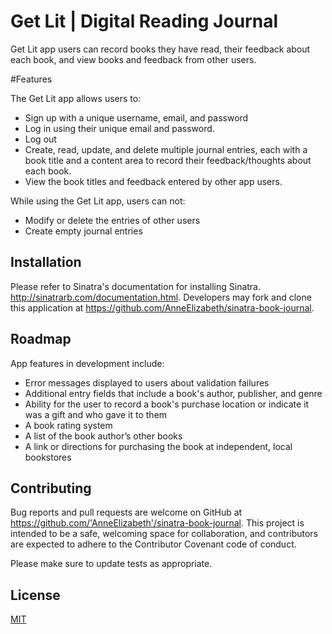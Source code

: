 # Get Lit | Digital Reading Journal

Get Lit app users can record books they have read, their feedback about each book, and view books and feedback from other users.

#Features

The Get Lit app allows users to:
 - Sign up with a unique username, email, and password
 - Log in using their unique email and password.
 - Log out
 - Create, read, update, and delete multiple journal entries, each with a book title and a content area to record their feedback/thoughts about each book.
 - View the book titles and feedback entered by other app users.

 While using the Get Lit app, users can not:
 - Modify or delete the entries of other users
 - Create empty journal entries

## Installation

Please refer to Sinatra's documentation for installing Sinatra. http://sinatrarb.com/documentation.html. Developers may fork and clone this application at https://github.com/AnneElizabeth/sinatra-book-journal.

## Roadmap

App features in development include:
- Error messages displayed to users about validation failures
- Additional entry fields that include a book's author, publisher, and genre
- Ability for the user to record a book's purchase location or indicate it was a gift and who gave it to them
- A book rating system
- A list of the book author’s other books
- A link or directions for purchasing the book at independent, local bookstores

## Contributing
Bug reports and pull requests are welcome on GitHub at https://github.com/'AnneElizabeth'/sinatra-book-journal. This project is intended to be a safe, welcoming space for collaboration, and contributors are expected to adhere to the Contributor Covenant code of conduct.

Please make sure to update tests as appropriate.

## License
[MIT](https://choosealicense.com/licenses/mit/)
